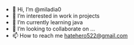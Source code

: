 - 👋 Hi, I’m @miladia0
- 👀 I’m interested in work in projects
- 🌱 I’m currently learning java
- 💞️ I’m looking to collaborate on ...
- 📫 How to reach me hatehero522@gmail.com 

<!---
miladia0/miladia0 is a ✨ special ✨ repository because its `README.md` (this file) appears on your GitHub profile.
You can click the Preview link to take a look at your changes.
--->
